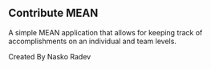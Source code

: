 Contribute MEAN
------------------------------------

A simple MEAN application that allows for keeping track of accomplishments on an individual and team levels.

Created By
Nasko Radev